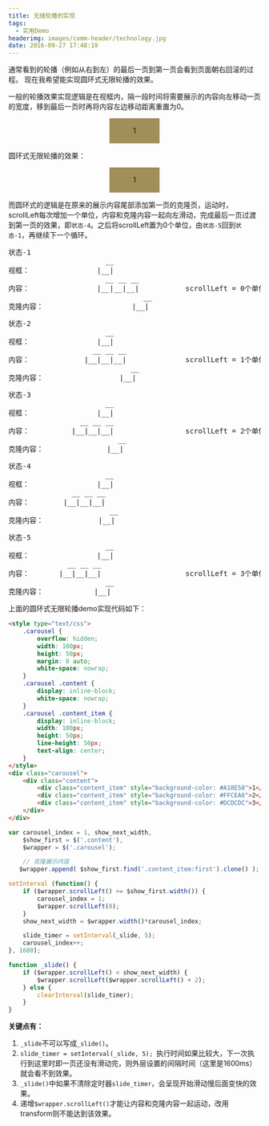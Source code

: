 ```yaml
---
title: 无缝轮播的实现
tags:
  - 实用Demo
headerimg: images/comm-header/technology.jpg
date: 2016-09-27 17:48:19
---
```


通常看到的轮播（例如从右到左）的最后一页到第一页会看到页面朝右回滚的过程。
现在我希望能实现圆环式无限轮播的效果。
<!-- more -->
<style type="text/css">.carousel {width: 100px; height: 50px; overflow: hidden; white-space: nowrap; margin: 0 auto;} .carousel .content {display: inline-block; white-space: nowrap; } .carousel .content_item {display: inline-block; width: 100px; height: 50px; text-align: center; line-height: 50px;}</style>
一般的轮播效果实现逻辑是在视框内，隔一段时间将需要展示的内容向左移动一页的宽度，移到最后一页时再将内容左边移动距离重置为0。
<div class="normal_carousel"><div class="carousel"><div class="content"><div class="content_item" style="background-color: #A18E58">1</div><div class="content_item" style="background-color: #FFCEA6">2</div><div class="content_item" style="background-color: #DCDCDC">3</div></div></div></div>

<script type="text/javascript">
	var cur_scroll_index = 0;
	setInterval (function() {
		cur_scroll_index ++;
		$('.normal_carousel .content').css ({
			'transform': 'translateX(-' + 100 * cur_scroll_index + 'px)',
			'transition': 'transform 0.5s'
		});
		if (cur_scroll_index >= $('.normal_carousel .content_item').length - 1) {
			cur_scroll_index = 0;
			setTimeout (function() {
				$('.normal_carousel .content').css ({
					'transform' : 'translateX(0)',
				});
			}, 1000 );
		}
	}, 2000 );
</script>

圆环式无限轮播的效果：
<div class="circle_carousel"><div class="carousel"><div class="content"><div class="content_item" style="background-color: #A18E58">1</div><div class="content_item" style="background-color: #FFCEA6">2</div><div class="content_item" style="background-color: #DCDCDC">3</div></div></div></div>

<script type="text/javascript">
	setTimeout(function() {
		var carousel_index = 1, show_next_width,
			$show_first = $('.circle_carousel .content'),
			$wrapper = $('.circle_carousel .carousel');

			$wrapper.append( $show_first.find('.content_item:first').clone() );
		// carousel
		setInterval (function() {
			if ($wrapper.scrollLeft() >= $show_first.width()) {
				carousel_index = 1;
				$wrapper.scrollLeft(0);
			}
			show_next_width = $wrapper.width()*carousel_index;
			slide_timer = setInterval(_slide, 5);

			carousel_index++;
		}, 1600);

		function _slide() {
			if ($wrapper.scrollLeft() < show_next_width) {
				$wrapper.scrollLeft($wrapper.scrollLeft() + 2);
			} else {
				clearInterval(slide_timer);
			}
		}
	}, 500);
</script>

而圆环式的逻辑是在原来的展示内容尾部添加第一页的克隆页，运动时，scrollLeft每次增加一个单位，内容和克隆内容一起向左滑动，完成最后一页过渡到第一页的效果，即`状态-4`。之后将scrollLeft置为0个单位，由`状态-5`回到`状态-1`，再继续下一个循环。
<pre>
状态-1
                       __ 
视框：                |__|
                       __ __ __
内容：                |__|__|__|           scrollLeft = 0个单位;
                                __ 
克隆内容：                     |__|
</pre>
<pre>
状态-2
                       __ 
视框：                |__|
                    __ __ __
内容：             |__|__|__|              scrollLeft = 1个单位;
                             __ 
克隆内容：                  |__|
</pre>
<pre>
状态-3
                       __ 
视框：                |__|
                 __ __ __
内容：          |__|__|__|                 scrollLeft = 2个单位;
                          __ 
克隆内容：               |__|
</pre>
<pre>
状态-4
                       __ 
视框：                |__|
               __ __ __
内容：        |__|__|__|           
                        __ 
克隆内容：             |__|
</pre>
<pre>
状态-5
                       __ 
视框：                |__|
              __ __ __
内容：       |__|__|__|                    scrollLeft = 3个单位;
                       __ 
克隆内容：            |__|
</pre>

上面的圆环式无限轮播demo实现代码如下：

```html
<style type="text/css">
    .carousel {
        overflow: hidden;
        width: 100px;
        height: 50px;
        margin: 0 auto;
        white-space: nowrap;
    }
    .carousel .content {
        display: inline-block;
        white-space: nowrap;
    }
    .carousel .content_item {
        display: inline-block;
        width: 100px;
        height: 50px;
        line-height: 50px;
        text-align: center;
    }
</style>
<div class="carousel">
    <div class="content">
        <div class="content_item" style="background-color: #A18E58">1</div>
        <div class="content_item" style="background-color: #FFCEA6">2</div>
        <div class="content_item" style="background-color: #DCDCDC">3</div>
    </div>
</div>
```

```javascript
var carousel_index = 1, show_next_width,
    $show_first = $('.content'),
    $wrapper = $('.carousel');

    // 克隆展示内容
   $wrapper.append( $show_first.find('.content_item:first').clone() );

setInterval (function() {
    if ($wrapper.scrollLeft() >= $show_first.width()) {
        carousel_index = 1;
        $wrapper.scrollLeft(0);
    }
    show_next_width = $wrapper.width()*carousel_index;

    slide_timer = setInterval(_slide, 5); 
    carousel_index++;
}, 1600);

function _slide() {
    if ($wrapper.scrollLeft() < show_next_width) {
        $wrapper.scrollLeft($wrapper.scrollLeft() + 2);
    } else {
        clearInterval(slide_timer); 
    }
}
```

**关键点有：**

1. `_slide`不可以写成`_slide()`。
2. `slide_timer = setInterval(_slide, 5); `执行时间如果比较大，下一次执行到这里时即一页还没有滑动完，则外层设置的间隔时间（这里是1600ms）就会看不到效果。
3. `_slide()`中如果不清除定时器`slide_timer`，会呈现开始滑动慢后面变快的效果。
4. 递增`$wrapper.scrollLeft()`才能让内容和克隆内容一起运动，改用transform则不能达到该效果。